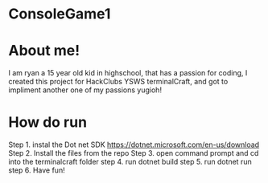 # ConsoleGame1

# About me!
I am ryan a 15 year old kid in highschool, that has a passion for coding, I created this project for HackClubs YSWS terminalCraft, and got to impliment another one of my passions yugioh!

# How do run
Step 1.
  instal the Dot net SDK https://dotnet.microsoft.com/en-us/download
Step 2. 
  Install the files from the repo
Step 3.
  open command prompt and cd into the terminalcraft folder
step 4.
  run dotnet build
step 5.
  run dotnet run
step 6.
  Have fun!
